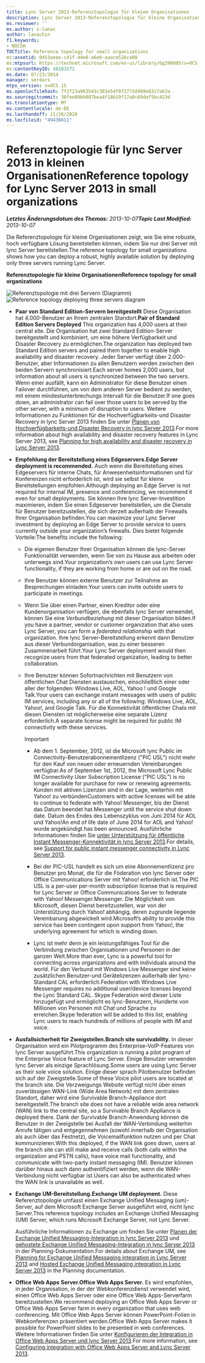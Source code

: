 ```yaml
---
title: Lync Server 2013-Referenztopologie für kleine Organisationen
description: Lync Server 2013-Referenztopologie für kleine Organisationen
ms.reviewer: ''
ms.author: v-lanac
author: lanachin
f1.keywords:
- NOCSH
TOCTitle: Reference topology for small organizations
ms:assetid: 0453aeee-c41f-44e6-a6e0-aaace526ca08
ms:mtpsurl: https://technet.microsoft.com/en-us/library/Gg398095(v=OCS.15)
ms:contentKeyID: 48183272
ms.date: 07/23/2014
manager: serdars
mtps_version: v=OCS.15
ms.openlocfilehash: 7f2f23a963543c303e54f8f2773d499e8317a63a
ms.sourcegitcommit: 36fee89bb887bea4f18b19f17a8c69daf5bc423d
ms.translationtype: MT
ms.contentlocale: de-DE
ms.lasthandoff: 11/26/2020
ms.locfileid: "49436611"
---
```

# <a name="reference-topology-for-lync-server-2013-in-small-organizations"></a><span data-ttu-id="fb143-103">Referenztopologie für lync Server 2013 in kleinen Organisationen</span><span class="sxs-lookup"><span data-stu-id="fb143-103">Reference topology for Lync Server 2013 in small organizations</span></span>

<div data-xmlns="http://www.w3.org/1999/xhtml">

<div class="topic" data-xmlns="http://www.w3.org/1999/xhtml" data-msxsl="urn:schemas-microsoft-com:xslt" data-cs="https://msdn.microsoft.com/">

<div data-asp="https://msdn2.microsoft.com/asp">



</div>

<div id="mainSection">

<div id="mainBody"><span data-ttu-id="fb143-104">

<span> </span></span><span class="sxs-lookup"><span data-stu-id="fb143-104">

<span> </span></span></span>

<span data-ttu-id="fb143-105">_**Letztes Änderungsdatum des Themas:** 2013-10-07_</span><span class="sxs-lookup"><span data-stu-id="fb143-105">_**Topic Last Modified:** 2013-10-07_</span></span>

<span data-ttu-id="fb143-106">Die Referenztopologie für kleine Organisationen zeigt, wie Sie eine robuste, hoch verfügbare Lösung bereitstellen können, indem Sie nur drei Server mit lync Server bereitstellen.</span><span class="sxs-lookup"><span data-stu-id="fb143-106">The reference topology for small organizations shows how you can deploy a robust, highly available solution by deploying only three servers running Lync Server.</span></span>

<span data-ttu-id="fb143-107">**Referenztopologie für kleine Organisationen**</span><span class="sxs-lookup"><span data-stu-id="fb143-107">**Reference topology for small organizations**</span></span>

<span data-ttu-id="fb143-108">![Referenztopologie mit drei Servern (Diagramm)](images/Gg398095.25196d0d-dd07-451b-83ba-94c0ddf59030(OCS.15).jpg "Referenztopologie mit drei Servern (Diagramm)")</span><span class="sxs-lookup"><span data-stu-id="fb143-108">![Reference topology deploying three servers diagram](images/Gg398095.25196d0d-dd07-451b-83ba-94c0ddf59030(OCS.15).jpg "Reference topology deploying three servers diagram")</span></span>

  - <span data-ttu-id="fb143-109">**Paar von Standard Edition-Servern bereitgestellt**    Diese Organisation hat 4.000-Benutzer an Ihrem zentralen Standort.</span><span class="sxs-lookup"><span data-stu-id="fb143-109">**Pair of Standard Edition Servers Deployed**    This organization has 4,000 users at their central site.</span></span> <span data-ttu-id="fb143-110">Die Organisation hat zwei Standard Edition-Server bereitgestellt und kombiniert, um eine höhere Verfügbarkeit und Disaster Recovery zu ermöglichen.</span><span class="sxs-lookup"><span data-stu-id="fb143-110">The organization has deployed two Standard Edition servers and paired them together to enable high availability and disaster recovery.</span></span> <span data-ttu-id="fb143-111">Jeder Server verfügt über 2.000-Benutzer, aber Informationen zu allen Benutzern werden zwischen den beiden Servern synchronisiert.</span><span class="sxs-lookup"><span data-stu-id="fb143-111">Each server homes 2,000 users, but information about all users is synchronized between the two servers.</span></span> <span data-ttu-id="fb143-112">Wenn einer ausfällt, kann ein Administrator für diese Benutzer einen Failover durchführen, um von dem anderen Server bedient zu werden, mit einem mindestunterbrechungs Intervall für die Benutzer.</span><span class="sxs-lookup"><span data-stu-id="fb143-112">If one goes down, an administrator can fail over those users to be served by the other server, with a minimum of disruption to users.</span></span> <span data-ttu-id="fb143-113">Weitere Informationen zu Funktionen für die Hochverfügbarkeits-und Disaster Recovery in lync Server 2013 finden Sie unter [Planen von Hochverfügbarkeits-und Disaster Recovery in lync Server 2013](lync-server-2013-planning-for-high-availability-and-disaster-recovery.md).</span><span class="sxs-lookup"><span data-stu-id="fb143-113">For more information about high availability and disaster recovery features in Lync Server 2013, see [Planning for high availability and disaster recovery in Lync Server 2013](lync-server-2013-planning-for-high-availability-and-disaster-recovery.md).</span></span>

  - <span data-ttu-id="fb143-114">**Empfehlung der Bereitstellung eines Edgeservers.**</span><span class="sxs-lookup"><span data-stu-id="fb143-114">**Edge Server deployment is recommended.**</span></span>   <span data-ttu-id="fb143-115">Auch wenn die Bereitstellung eines Edgeservers für interne Chats, für Anwesenheitsinformationen und für Konferenzen nicht erforderlich ist, wird sie selbst für kleine Bereitstellungen empfohlen.</span><span class="sxs-lookup"><span data-stu-id="fb143-115">Although deploying an Edge Server is not required for internal IM, presence and conferencing, we recommend it even for small deployments.</span></span> <span data-ttu-id="fb143-116">Sie können Ihre lync Server-Investition maximieren, indem Sie einen Edgeserver bereitstellen, um die Dienste für Benutzer bereitzustellen, die sich derzeit außerhalb der Firewalls Ihrer Organisation befinden.</span><span class="sxs-lookup"><span data-stu-id="fb143-116">You can maximize your Lync Server investment by deploying an Edge Server to provide service to users currently outside your organization’s firewalls.</span></span> <span data-ttu-id="fb143-117">Dies bietet folgende Vorteile:</span><span class="sxs-lookup"><span data-stu-id="fb143-117">The benefits include the following:</span></span>
    
      - <span data-ttu-id="fb143-118">Die eigenen Benutzer Ihrer Organisation können die lync-Server Funktionalität verwenden, wenn Sie von zu Hause aus arbeiten oder unterwegs sind.</span><span class="sxs-lookup"><span data-stu-id="fb143-118">Your organization’s own users can use Lync Server functionality, if they are working from home or are out on the road.</span></span>
    
      - <span data-ttu-id="fb143-119">Ihre Benutzer können externe Benutzer zur Teilnahme an Besprechungen einladen.</span><span class="sxs-lookup"><span data-stu-id="fb143-119">Your users can invite outside users to participate in meetings.</span></span>
    
      - <span data-ttu-id="fb143-120">Wenn Sie über einen Partner, einen Kreditor oder eine Kundenorganisation verfügen, die ebenfalls lync Server verwendet, können Sie eine *Verbundbeziehung* mit dieser Organisation bilden.</span><span class="sxs-lookup"><span data-stu-id="fb143-120">If you have a partner, vendor or customer organization that also uses Lync Server, you can form a *federated relationship* with that organization.</span></span> <span data-ttu-id="fb143-121">Ihre lync Server-Bereitstellung erkennt dann Benutzer aus dieser Verbundorganisation, was zu einer besseren Zusammenarbeit führt.</span><span class="sxs-lookup"><span data-stu-id="fb143-121">Your Lync Server deployment would then recognize users from that federated organization, leading to better collaboration.</span></span>
    
      - <span data-ttu-id="fb143-122">Ihre Benutzer können Sofortnachrichten mit Benutzern von öffentlichen Chat Diensten austauschen, einschließlich einer oder aller der folgenden: Windows Live, AOL, Yahoo \! und Google Talk.</span><span class="sxs-lookup"><span data-stu-id="fb143-122">Your users can exchange instant messages with users of public IM services, including any or all of the following: Windows Live, AOL, Yahoo\!, and Google Talk.</span></span> <span data-ttu-id="fb143-123">Für die Konnektivität öffentlicher Chats mit diesen Diensten ist möglicherweise eine separate Lizenz erforderlich.</span><span class="sxs-lookup"><span data-stu-id="fb143-123">A separate license might be required for public IM connectivity with these services.</span></span>
        
        <div>
        

        > [!IMPORTANT]  
        > <UL>
        > <LI>
        > <P><span data-ttu-id="fb143-124">Ab dem 1. September, 2012, ist die Microsoft lync Public im Connectivity-Benutzerabonnementlizenz ("PIC USL") nicht mehr für den Kauf von neuen oder erneuernden Vereinbarungen verfügbar.</span><span class="sxs-lookup"><span data-stu-id="fb143-124">As of September 1st, 2012, the Microsoft Lync Public IM Connectivity User Subscription License (“PIC USL”) is no longer available for purchase for new or renewing agreements.</span></span> <span data-ttu-id="fb143-125">Kunden mit aktiven Lizenzen sind in der Lage, weiterhin mit Yahoo! zu verbünden</span><span class="sxs-lookup"><span data-stu-id="fb143-125">Customers with active licenses will be able to continue to federate with Yahoo!</span></span> <span data-ttu-id="fb143-126">Messenger, bis der Dienst das Datum beendet hat.</span><span class="sxs-lookup"><span data-stu-id="fb143-126">Messenger until the service shut down date.</span></span> <span data-ttu-id="fb143-127">Datum des Endes des Lebenszyklus von Juni 2014 für AOL und Yahoo!</span><span class="sxs-lookup"><span data-stu-id="fb143-127">An end of life date of June 2014 for AOL and Yahoo!</span></span> <span data-ttu-id="fb143-128">wurde angekündigt.</span><span class="sxs-lookup"><span data-stu-id="fb143-128">has been announced.</span></span> <span data-ttu-id="fb143-129">Ausführliche Informationen finden Sie <A href="lync-server-2013-support-for-public-instant-messenger-connectivity.md">unter Unterstützung für öffentliche Instant Messenger-Konnektivität in lync Server 2013</A>.</span><span class="sxs-lookup"><span data-stu-id="fb143-129">For details, see <A href="lync-server-2013-support-for-public-instant-messenger-connectivity.md">Support for public instant messenger connectivity in Lync Server 2013</A>.</span></span></P>
        > <LI>
        > <P><span data-ttu-id="fb143-130">Bei der PIC-USL handelt es sich um eine Abonnementlizenz pro Benutzer pro Monat, die für die Föderation von lync Server oder Office Communications Server mit Yahoo! erforderlich ist.</span><span class="sxs-lookup"><span data-stu-id="fb143-130">The PIC USL is a per-user per-month subscription license that is required for Lync Server or Office Communications Server to federate with Yahoo!</span></span> <span data-ttu-id="fb143-131">Messenger.</span><span class="sxs-lookup"><span data-stu-id="fb143-131">Messenger.</span></span> <span data-ttu-id="fb143-132">Die Möglichkeit von Microsoft, diesen Dienst bereitzustellen, war von der Unterstützung durch Yahoo! abhängig, deren zugrunde liegende Vereinbarung abgewickelt wird.</span><span class="sxs-lookup"><span data-stu-id="fb143-132">Microsoft’s ability to provide this service has been contingent upon support from Yahoo!, the underlying agreement for which is winding down.</span></span></P>
        > <LI>
        > <P><span data-ttu-id="fb143-133">Lync ist mehr denn je ein leistungsfähiges Tool für die Verbindung zwischen Organisationen und Personen in der ganzen Welt.</span><span class="sxs-lookup"><span data-stu-id="fb143-133">More than ever, Lync is a powerful tool for connecting across organizations and with individuals around the world.</span></span> <span data-ttu-id="fb143-134">Für den Verbund mit Windows Live Messenger sind keine zusätzlichen Benutzer-und Gerätelizenzen außerhalb der lync-Standard CAL erforderlich.</span><span class="sxs-lookup"><span data-stu-id="fb143-134">Federation with Windows Live Messenger requires no additional user/device licenses beyond the Lync Standard CAL.</span></span> <span data-ttu-id="fb143-135">Skype Federation wird dieser Liste hinzugefügt und ermöglicht es lync-Benutzern, Hunderte von Millionen von Personen mit Chat und Sprache zu erreichen.</span><span class="sxs-lookup"><span data-stu-id="fb143-135">Skype federation will be added to this list, enabling Lync users to reach hundreds of millions of people with IM and voice.</span></span></P></LI></UL>

        
        </div>

  - <span data-ttu-id="fb143-136">**Ausfallsicherheit für Zweigstellen.**</span><span class="sxs-lookup"><span data-stu-id="fb143-136">**Branch site survivability.**</span></span>   <span data-ttu-id="fb143-137">In dieser Organisation wird ein Pilotprogramm des Enterprise-VoIP-Features von lync Server ausgeführt.</span><span class="sxs-lookup"><span data-stu-id="fb143-137">This organization is running a pilot program of the Enterprise Voice feature of Lync Server.</span></span> <span data-ttu-id="fb143-138">Einige Benutzer verwenden lync Server als einzige Sprachlösung.</span><span class="sxs-lookup"><span data-stu-id="fb143-138">Some users are using Lync Server as their sole voice solution.</span></span> <span data-ttu-id="fb143-139">Einige dieser sprach Pilotbenutzer befinden sich auf der Zweigstelle.</span><span class="sxs-lookup"><span data-stu-id="fb143-139">Some of these Voice pilot users are located at the branch site.</span></span> <span data-ttu-id="fb143-140">Die Verzweigungs Website verfügt nicht über einen zuverlässigen WAN-Link (Wide Area Network) mit dem zentralen Standort, daher wird eine Survivable Branch-Appliance dort bereitgestellt.</span><span class="sxs-lookup"><span data-stu-id="fb143-140">The branch site does not have a reliable wide area network (WAN) link to the central site, so a Survivable Branch Appliance is deployed there.</span></span> <span data-ttu-id="fb143-141">Dank der Survivable Branch-Anwendung können die Benutzer in der Zweigstelle bei Ausfall der WAN-Verbindung weiterhin Anrufe tätigen und entgegennehmen (sowohl innerhalb der Organisation als auch über das Festnetz), die Voicemailfunktion nutzen und per Chat kommunizieren.</span><span class="sxs-lookup"><span data-stu-id="fb143-141">With this deployed, if the WAN link goes down, users at the branch site can still make and receive calls (both calls within the organization and PSTN calls), have voice mail functionality, and communicate with two-party instant messaging (IM).</span></span> <span data-ttu-id="fb143-142">Benutzer können darüber hinaus auch dann authentifiziert werden, wenn die WAN-Verbindung nicht verfügbar ist.</span><span class="sxs-lookup"><span data-stu-id="fb143-142">Users can also be authenticated when the WAN link is unavailable as well.</span></span>

  - <span data-ttu-id="fb143-143">**Exchange UM-Bereitstellung.**</span><span class="sxs-lookup"><span data-stu-id="fb143-143">**Exchange UM deployment.**</span></span> <span data-ttu-id="fb143-144">Diese Referenztopologie umfasst einen Exchange Unified Messaging (um)-Server, auf dem Microsoft Exchange Server ausgeführt wird, nicht lync Server.</span><span class="sxs-lookup"><span data-stu-id="fb143-144">This reference topology includes an Exchange Unified Messaging (UM) Server, which runs Microsoft Exchange Server, not Lync Server.</span></span>
    
    <span data-ttu-id="fb143-145">Ausführliche Informationen zu Exchange um finden Sie unter [Planen der Exchange Unified Messaging-Integration in lync Server 2013](lync-server-2013-planning-for-exchange-unified-messaging-integration.md) und [gehostete Exchange Unified Messaging-Integration in lync Server 2013](lync-server-2013-hosted-exchange-unified-messaging-integration.md) in der Planning-Dokumentation.</span><span class="sxs-lookup"><span data-stu-id="fb143-145">For details about Exchange UM, see [Planning for Exchange Unified Messaging integration in Lync Server 2013](lync-server-2013-planning-for-exchange-unified-messaging-integration.md) and [Hosted Exchange Unified Messaging integration in Lync Server 2013](lync-server-2013-hosted-exchange-unified-messaging-integration.md) in the Planning documentation.</span></span>

  - <span data-ttu-id="fb143-146">**Office Web Apps Server.**</span><span class="sxs-lookup"><span data-stu-id="fb143-146">**Office Web Apps Server.**</span></span> <span data-ttu-id="fb143-147">Es wird empfohlen, in jeder Organisation, in der der Webkonferenzdienst verwendet wird, einen Office Web Apps Server oder eine Office Web Apps-Serverfarm bereitzustellen.</span><span class="sxs-lookup"><span data-stu-id="fb143-147">We recommend deploying an Office Web Apps Server or Office Web Apps Server farm in every organization that uses web conferencing.</span></span> <span data-ttu-id="fb143-148">Mit Office Web Apps Server können PowerPoint-Folien in Webkonferenzen präsentiert werden.</span><span class="sxs-lookup"><span data-stu-id="fb143-148">Office Web Apps Server makes it possible for PowerPoint slides to be presented in web conferences.</span></span> <span data-ttu-id="fb143-149">Weitere Informationen finden Sie unter [Konfigurieren der Integration in Office Web Apps Server und lync Server 2013](lync-server-2013-enabling-office-web-apps-server-and-lync-server-2013.md).</span><span class="sxs-lookup"><span data-stu-id="fb143-149">For more information, see [Configuring integration with Office Web Apps Server and Lync Server 2013](lync-server-2013-enabling-office-web-apps-server-and-lync-server-2013.md).</span></span>

<span data-ttu-id="fb143-150"></div>

<span> </span>

</div>

</div>

</span><span class="sxs-lookup"><span data-stu-id="fb143-150"></div>

<span> </span>

</div>

</div>

</span></span></div>

